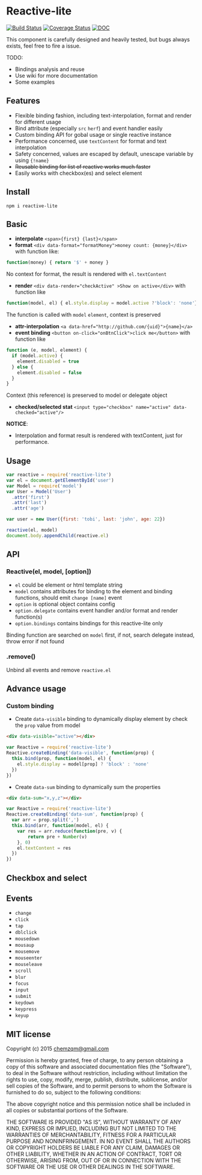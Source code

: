 # Reactive-lite

[![Build Status](https://secure.travis-ci.org/chemzqm/reactive-lite.png)](http://travis-ci.org/chemzqm/reactive-lite)
[![Coverage Status](https://coveralls.io/repos/chemzqm/reactive-lite/badge.svg?branch=master&service=github)](https://coveralls.io/github/chemzqm/reactive-lite?branch=master)
[![DOC](https://inch-ci.org/github/chemzqm/reactive-lite.svg?branch=master)](https://inch-ci.org/github/chemzqm/reactive-lite.svg?branch=master)

This component is carefully designed and heavily tested, but bugs always exists, feel free to fire a issue.

TODO:
* Bindings analysis and reuse
* Use wiki for more documentation
* Some examples

## Features

* Flexible binding fashion, including text-interpolation, format and render for different usage
* Bind attribute (especially `src` `herf`) and event handler easily
* Custom binding API for gobal usage or single reactive instance
* Performance concerned, use `textContent` for format and text interpolation
* Safety concerned, values are escaped by default, unescape variable by using `{!name}`
* ~~Reusable binding for list of reactive works much faster~~
* Easily works with checkbox(es) and select element

## Install

    npm i reactive-lite

## Basic

* **interpolate** `<span>{first} {last}</span>`
* **format** `<div data-format="formatMoney">money count: {money}</div>` with function like:

``` js
function(money) { return '$' + money }
```

No context for format, the result is rendered with `el.textContent`

* **render** `<div data-render="checkActive" >Show on active</div>` with function like

``` js
function(model, el) { el.style.display = model.active ?'block': 'none'}
```

The function is called with `model` `element`, context is preserved

* **attr-interpolation** `<a data-href="http://github.com/{uid}">{name}</a>`
* **event binding** `<button on-click="onBtnClick">click me</button>` with function like
``` js
function (e, model, element) {
  if (model.active) {
    element.disabled = true
  } else {
    element.disabled = false
  }
}
```
Context (this reference) is preserved to model or delegate object

* **checked/selected stat** `<input type="checkbox" name="active" data-checked="active"/>`

**NOTICE**:

* Interpolation and format result is rendered with textContent, just for performance.

## Usage

``` js
var reactive = require('reactive-lite')
var el = document.getElementById('user')
var Model = require('model')
var User = Model('User')
  .attr('first')
  .attr('last')
  .attr('age')

var user = new User({first: 'tobi', last: 'john', age: 22})

reactive(el, model)
document.body.appendChild(reactive.el)
```
## API

### Reactive(el, model, [option])

* `el` could be element or html template string
* `model` contains attributes for binding to the element and binding functions, should emit `change [name]` event
* `option` is optional object contains config
* `option.delegate` contains event handler and/or format and render function(s)
* `option.bindings` contains bindings for this reactive-lite only

Binding function are searched on `model` first, if not, search delegate instead, throw error if not found

### .remove()

Unbind all events and remove `reactive.el`

## Advance usage

### Custom binding

* Create `data-visible` binding to dynamically display element by check the `prop` value from model

``` html
<div data-visible="active"></div>
```
``` js
var Reactive = require('reactive-lite')
Reactive.createBinding('data-visible', function(prop) {
  this.bind(prop, function(model, el) {
    el.style.display = model[prop] ? 'block' : 'none'
  })
})
```

* Create `data-sum` binding to dynamically sum the properties

``` html
<div data-sum="x,y,z"></div>
```
``` js
var Reactive = require('reactive-lite')
Reactive.createBinding('data-sum', function(prop) {
  var arr = prop.split(',')
  this.bind(arr, function(model, el) {
    var res = arr.reduce(function(pre, v) {
        return pre + Number(v)
    }, 0)
    el.textContent = res
  })
})
```

## Checkbox and select

## Events

* `change`
* `click`
* `tap`
* `dblclick`
* `mousedown`
* `mousaup`
* `mousemove`
* `mouseenter`
* `mouseleave`
* `scroll`
* `blur`
* `focus`
* `input`
* `submit`
* `keydown`
* `keypress`
* `keyup`

## MIT license
Copyright (c) 2015 chemzqm@gmail.com

Permission is hereby granted, free of charge, to any person obtaining a copy of this software and associated documentation files (the "Software"), to deal in the Software without restriction, including without limitation the rights to use, copy, modify, merge, publish, distribute, sublicense, and/or sell copies of the Software, and to permit persons to whom the Software is furnished to do so, subject to the following conditions:

The above copyright notice and this permission notice shall be included in all copies or substantial portions of the Software.

THE SOFTWARE IS PROVIDED "AS IS", WITHOUT WARRANTY OF ANY KIND, EXPRESS OR IMPLIED, INCLUDING BUT NOT LIMITED TO THE WARRANTIES OF MERCHANTABILITY, FITNESS FOR A PARTICULAR PURPOSE AND NONINFRINGEMENT. IN NO EVENT SHALL THE AUTHORS OR COPYRIGHT HOLDERS BE LIABLE FOR ANY CLAIM, DAMAGES OR OTHER LIABILITY, WHETHER IN AN ACTION OF CONTRACT, TORT OR OTHERWISE, ARISING FROM, OUT OF OR IN CONNECTION WITH THE SOFTWARE OR THE USE OR OTHER DEALINGS IN THE SOFTWARE.

